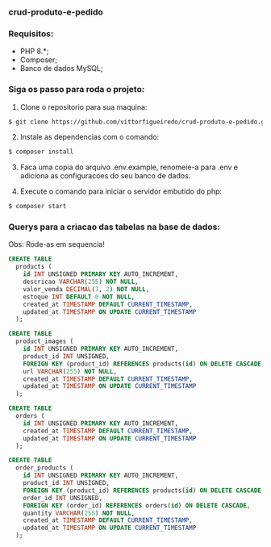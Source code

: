 ### crud-produto-e-pedido

### Requisitos:

- PHP 8.*;
- Composer;
- Banco de dados MySQL;

### Siga os passo para roda o projeto:

1. Clone o repositorio para sua maquina:

```bash
$ git clone https://github.com/vittorfigueiredo/crud-produto-e-pedido.git
```

2. Instale as dependencias com o comando:

```bash
$ composer install
```

3. Faca uma copia do arquivo .env.example, renomeie-a para .env e adiciona as configuracoes do seu banco de dados.

4. Execute o comando para iniciar o servidor embutido do php:

```bash
$ composer start
```

### Querys para a criacao das tabelas na base de dados:
Obs: Rode-as em sequencia!

```sql
CREATE TABLE
  products (
    id INT UNSIGNED PRIMARY KEY AUTO_INCREMENT,
    descricao VARCHAR(255) NOT NULL,
    valor_venda DECIMAL(7, 2) NOT NULL,
    estoque INT DEFAULT 0 NOT NULL,
    created_at TIMESTAMP DEFAULT CURRENT_TIMESTAMP,
    updated_at TIMESTAMP ON UPDATE CURRENT_TIMESTAMP
  );

CREATE TABLE
  product_images (
    id INT UNSIGNED PRIMARY KEY AUTO_INCREMENT,
    product_id INT UNSIGNED,
    FOREIGN KEY (product_id) REFERENCES products(id) ON DELETE CASCADE,
    url VARCHAR(255) NOT NULL,
    created_at TIMESTAMP DEFAULT CURRENT_TIMESTAMP,
    updated_at TIMESTAMP ON UPDATE CURRENT_TIMESTAMP
  );

CREATE TABLE
  orders (
    id INT UNSIGNED PRIMARY KEY AUTO_INCREMENT,
    created_at TIMESTAMP DEFAULT CURRENT_TIMESTAMP,
    updated_at TIMESTAMP ON UPDATE CURRENT_TIMESTAMP
  );

CREATE TABLE
  order_products (
    id INT UNSIGNED PRIMARY KEY AUTO_INCREMENT,
    product_id INT UNSIGNED,
    FOREIGN KEY (product_id) REFERENCES products(id) ON DELETE CASCADE,
    order_id INT UNSIGNED,
    FOREIGN KEY (order_id) REFERENCES orders(id) ON DELETE CASCADE,
    quantity VARCHAR(255) NOT NULL,
    created_at TIMESTAMP DEFAULT CURRENT_TIMESTAMP,
    updated_at TIMESTAMP ON UPDATE CURRENT_TIMESTAMP
  );
```
